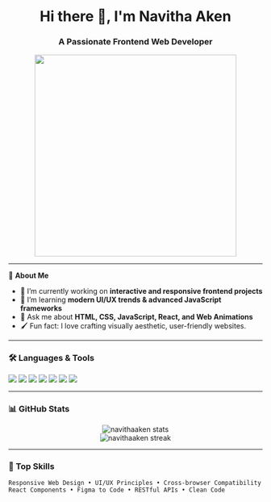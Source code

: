 <h1 align="center">Hi there 👋, I'm Navitha Aken</h1>
<h3 align="center">A Passionate Frontend Web Developer</h3>

<p align="center">
  <img src="https://media.giphy.com/media/qgQUggAC3Pfv687qPC/giphy.gif" width="400" />
</p>

---

🌟 **About Me**

- 🔭 I’m currently working on **interactive and responsive frontend projects**
- 🌱 I’m learning **modern UI/UX trends & advanced JavaScript frameworks**
- 💬 Ask me about **HTML, CSS, JavaScript, React, and Web Animations**
- 🖌️ Fun fact: I love crafting visually aesthetic, user-friendly websites.

---

### 🛠️ Languages & Tools
<p align="left">
  <img src="https://img.shields.io/badge/HTML5-E34F26?style=for-the-badge&logo=html5&logoColor=white"/>
  <img src="https://img.shields.io/badge/CSS3-1572B6?style=for-the-badge&logo=css3&logoColor=white"/>
  <img src="https://img.shields.io/badge/JavaScript-F7DF1E?style=for-the-badge&logo=javascript&logoColor=black"/>
  <img src="https://img.shields.io/badge/React-20232A?style=for-the-badge&logo=react&logoColor=61DAFB"/>
  <img src="https://img.shields.io/badge/Bootstrap-563D7C?style=for-the-badge&logo=bootstrap&logoColor=white"/>
  <img src="https://img.shields.io/badge/Tailwind_CSS-38B2AC?style=for-the-badge&logo=tailwind-css&logoColor=white"/>
  <img src="https://img.shields.io/badge/VS_Code-007ACC?style=for-the-badge&logo=visual-studio-code&logoColor=white"/>
</p>

---

### 📊 GitHub Stats
<p align="center">
  <img src="https://github-readme-stats.vercel.app/api?username=navithaaken&show_icons=true&theme=radical" alt="navithaaken stats" />
  <br/>
  <img src="https://github-readme-streak-stats.herokuapp.com/?user=navithaaken&theme=radical" alt="navithaaken streak" />
</p>

---

### 🧠 Top Skills

```plaintext
Responsive Web Design • UI/UX Principles • Cross-browser Compatibility
React Components • Figma to Code • RESTful APIs • Clean Code
